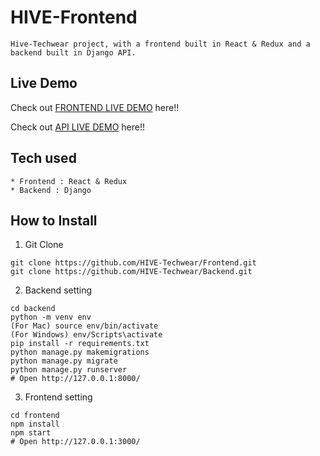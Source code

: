 # HIVE-Frontend
```
Hive-Techwear project, with a frontend built in React & Redux and a backend built in Django API.
```
## Live Demo
Check out [FRONTEND LIVE DEMO]() here!!

Check out [API LIVE DEMO]() here!!
## Tech used
```
* Frontend : React & Redux
* Backend : Django
```
## How to Install
1. Git Clone
```
git clone https://github.com/HIVE-Techwear/Frontend.git
git clone https://github.com/HIVE-Techwear/Backend.git
```
2. Backend setting
```
cd backend
python -m venv env
(For Mac) source env/bin/activate
(For Windows) env/Scripts\activate
pip install -r requirements.txt
python manage.py makemigrations
python manage.py migrate
python manage.py runserver
# Open http://127.0.0.1:8000/
```
3. Frontend setting
```
cd frontend
npm install
npm start
# Open http://127.0.0.1:3000/
```
